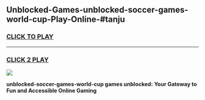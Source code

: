 
## Unblocked-Games-unblocked-soccer-games-world-cup-Play-Online-#tanju
<h3>
<a href="https://premium.freeplayer.one?title=unblocked-soccer-games-world-cup&ref=27F">CLICK TO PLAY</a></h3>
<hr>

<h3>
<a href="https://premium.freeplayer.one?title=unblocked-soccer-games-world-cup&ref=27F">CLICK 2 PLAY</a>
  
</h3>

<a href="https://premium.freeplayer.one?title=unblocked-soccer-games-world-cup&ref=27F"><img src="https://clearcache.store/games.png"></a>


**unblocked-soccer-games-world-cup games unblocked: Your Gateway to Fun and Accessible Online Gaming**
